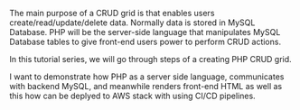 The main purpose of a CRUD grid is that enables users create/read/update/delete data. 
Normally data is stored in MySQL Database. PHP will be the server-side language that manipulates MySQL Database 
tables to give front-end users power to perform CRUD actions.

In this tutorial series, we will go through steps of a creating PHP CRUD grid. 

I want to demonstrate how PHP as a server side language, communicates with backend MySQL, and meanwhile renders front-end HTML
as well as this how can be deplyed to AWS stack with using CI/CD pipelines.
